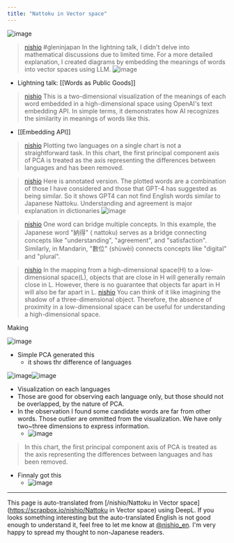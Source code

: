 ```yaml
---
title: "Nattoku in Vector space"
---
```


![image](https://gyazo.com/e5b07f1678a2b691aa89e3f8aa4baf74/thumb/1000)

> [nishio](https://twitter.com/nishio/status/1743099798537007291) #gleninjapan
>  In the lightning talk, I didn't delve into mathematical discussions due to limited time. For a more detailed explanation, I created diagrams by embedding the meanings of words into vector spaces using LLM.
>  ![image](https://pbs.twimg.com/media/GDC8BeGaEAAehIG?format=jpg&name=medium#.png)
- Lightning talk: [[Words as Public Goods]]

> [nishio](https://twitter.com/nishio/status/1743100780683706370) This is a two-dimensional visualization of the meanings of each word embedded in a high-dimensional space using OpenAI's text embedding API. In simple terms, it demonstrates how AI recognizes the similarity in meanings of words like this.
- [[Embedding API]]

> [nishio](https://twitter.com/nishio/status/1743102121317462148) Plotting two languages on a single chart is not a straightforward task. In this chart, the first principal component axis of PCA is treated as the axis representing the differences between languages and has been removed.

> [nishio](https://twitter.com/nishio/status/1743105040074895556/photo/1) Here is annotated version. The plotted words are a combination of those I have considered and those that GPT-4 has suggested as being similar. So it shows GPT4 can not find English words similar to Japanese Nattoku. Understanding and agreement is major explanation in dictionaries
>  ![image](https://pbs.twimg.com/media/GDDAKtyakAAbT68?format=jpg&name=medium#.png)

> [nishio](https://twitter.com/nishio/status/1743106756828680351) One word can bridge multiple concepts. In this example, the Japanese word "納得" ( nattoku) serves as a bridge connecting concepts like "understanding", "agreement", and "satisfaction". Similarly, in Mandarin, "數位" (shùwèi) connects concepts like "digital" and "plural".

> [nishio](https://twitter.com/nishio/status/1743118818745131409) In the mapping from a high-dimensional space(H) to a low-dimensional space(L), objects that are close in H will generally remain close in L. However, there is no guarantee that objects far apart in H will also be far apart in L.
> [nishio](https://twitter.com/nishio/status/1743118975335358926) You can think of it like imagining the shadow of a three-dimensional object. Therefore, the absence of proximity in a low-dimensional space can be useful for understanding a high-dimensional space.




Making

![image](https://gyazo.com/f3290610ea13f77d41522219f97f553f/thumb/1000)
- Simple PCA generated this
    - it shows thr difference of languages

![image](https://gyazo.com/5e13f13280ccb8fc656d85026fd95008/thumb/1000)![image](https://gyazo.com/4505b5a3297c33f476a6969beabc02a7/thumb/1000)
- Visualization on each languages
- Those are good for observing each language only, but those should not be overlapped, by the nature of PCA.
- In the observation I found some candidate words are far from other words. Those outlier are ommitted from the visualization. We have only two~three dimensions to express information.
    - ![image](https://gyazo.com/f0a155a556427ce3e97fb147094a576a/thumb/1000)

>  In this chart, the first principal component axis of PCA is treated as the axis representing the differences between languages and has been removed.
- Finnaly got this
    - ![image](https://gyazo.com/f546d4ec99b272609d99dc4558dbd215/thumb/1000)

---
This page is auto-translated from [/nishio/Nattoku in Vector space](https://scrapbox.io/nishio/Nattoku in Vector space) using DeepL. If you looks something interesting but the auto-translated English is not good enough to understand it, feel free to let me know at [@nishio_en](https://twitter.com/nishio_en). I'm very happy to spread my thought to non-Japanese readers.